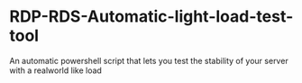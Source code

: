 # RDP-RDS-Automatic-light-load-test-tool
An automatic powershell script that lets you test the stability of your server with a realworld like load
